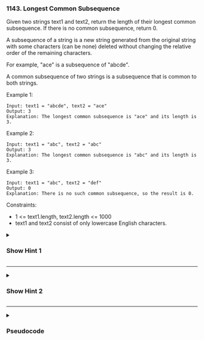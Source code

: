 ### 1143. Longest Common Subsequence
Given two strings text1 and text2, return the length of their longest common subsequence. If there is no common subsequence, return 0.

A subsequence of a string is a new string generated from the original string with some characters (can be none) deleted without changing the relative order of the remaining characters.

For example, "ace" is a subsequence of "abcde".

A common subsequence of two strings is a subsequence that is common to both strings.

Example 1:
```
Input: text1 = "abcde", text2 = "ace" 
Output: 3  
Explanation: The longest common subsequence is "ace" and its length is 3.
```
Example 2:
```
Input: text1 = "abc", text2 = "abc"
Output: 3
Explanation: The longest common subsequence is "abc" and its length is 3.
```
Example 3:
```
Input: text1 = "abc", text2 = "def"
Output: 0
Explanation: There is no such common subsequence, so the result is 0.
```

Constraints:

- 1 <= text1.length, text2.length <= 1000
- text1 and text2 consist of only lowercase English characters.

<details>
  <summary><h3>Show Hint 1</h3></summary>
  <p>Use the bottom up approach in DP. with 2D array. Time Complexity is O(n *m) where n is length of text1, m is the length of text2. Store the maximum of each row + 1 and col + 1 beacuse whether we choose that element or not.</p>
</details>

---
<details>
  <summary><h3>Show Hint 2</h3></summary>
  <p>In each iteration maximum of col + 1 and row + 1 if text1[row] != text2[col] else store 1 + the value in dp at row + 1 and col + 1.</p>
</details>

---
<details>
  <summary><h3>Pseudocode</h3></summary>
  <pre>
    dp -> Array.lengthOf(text1.length, forEachindex Array.lengthOf(text2.length))
    for row -> text1.length - 1 to 0
      for col -> text2.length - 1 to 0
        if text1[row].equals(text2[col]) then
          dp[row][col] -> 1 + dp[row + 1][col + 1]
        else
          dp[row][col] -> if dp[row][col + 1] isGreaterThan dp[row + 1][col] ? dp[row][col + 1] : dp[row + 1][col]
    return dp[0][0]
  </pre>
</details>
